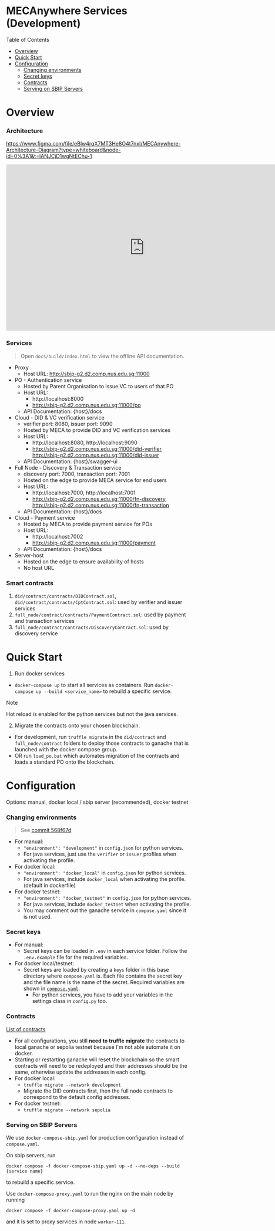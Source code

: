 # MECAnywhere Services (Development)

Table of Contents

* [Overview](#overview)
* [Quick Start](#quick-start)
* [Configuration](#configuration)
    * [Changing environments](#changing-environments)
    * [Secret keys](#secret-keys)
    * [Contracts](#contracts)
    * [Serving on SBIP Servers](#serving-on-sbip-servers)


# Overview

### Architecture
<https://www.figma.com/file/eBlw4rqX7MT3He8O4t7nxI/MECAnywhere-Architecture-Diagram?type=whiteboard&node-id=0%3A1&t=IANJCjD1wgNtEChu-1>
<iframe style="border: 1px solid rgba(0, 0, 0, 0.1);" width="750" height="450" src="https://www.figma.com/embed?embed_host=share&url=https%3A%2F%2Fwww.figma.com%2Ffile%2FeBlw4rqX7MT3He8O4t7nxI%2FMECAnywhere-Architecture-Diagram%3Ftype%3Dwhiteboard%26node-id%3D0%253A1%26t%3DKMSVEWp4c3UO9Rgy-1" allowfullscreen></iframe>

### Services

> Open `docs/build/index.html` to view the offline API documentation.

- Proxy
    - Host URL: http://sbip-g2.d2.comp.nus.edu.sg:11000
- PO - Authentication service
    - Hosted by Parent Organisation to issue VC to users of that PO
    - Host URL: 
        - http://localhost:8000
        - http://sbip-g2.d2.comp.nus.edu.sg:11000/po
    - API Documentation: {host}/docs
- Cloud - DID & VC verification service
    - verifier port: 8080, issuer port: 9090
    - Hosted by MECA to provide DID and VC verification services
    - Host URL: 
        - http://localhost:8080, http://localhost:9090
        - http://sbip-g2.d2.comp.nus.edu.sg:11000/did-verifier, http://sbip-g2.d2.comp.nus.edu.sg:11000/did-issuer
    - API Documentation: {host}/swagger-ui
- Full Node - Discovery & Transaction service
    - discovery port: 7000, transaction port: 7001
    - Hosted on the edge to provide MECA service for end users
    - Host URL: 
        - http://localhost:7000, http://localhost:7001
        - http://sbip-g2.d2.comp.nus.edu.sg:11000/fn-discovery, http://sbip-g2.d2.comp.nus.edu.sg:11000/fn-transaction
    - API Documentation: {host}/docs
- Cloud - Payment service
    - Hosted by MECA to provide payment service for POs
    - Host URL: 
        - http://localhost:7002
        - http://sbip-g2.d2.comp.nus.edu.sg:11000/payment
    - API Documentation: {host}/docs
- Server-host
    - Hosted on the edge to ensure availability of hosts
    - No host URL

### Smart contracts
1. `did/contract/contracts/DIDContract.sol`, `did/contract/contracts/CptContract.sol`: used by verifier and issuer services
2. `full_node/contract/contracts/PaymentContract.sol`: used by payment and transaction services
3. `full_node/contract/contracts/DiscoveryContract.sol`: used by discovery service

# Quick Start
1. Run docker services
- `docker-compose up` to start all services as containers. Run `docker-compose up --build <service_name>` to rebuild a specific service.
> [!NOTE]  
> Hot reload is enabled for the python services but not the java services. 

2. Migrate the contracts onto your chosen blockchain.
- For development, run `truffle migrate` in the `did/contract` and `full_node/contract` folders to deploy those contracts to ganache that is launched with the docker compose group.
- OR run `load_po.bat` which automates migration of the contracts and loads a standard PO onto the blockchain.


# Configuration

Options: manual, docker local / sbip server (recommended), docker testnet

### Changing environments
> See [commit 568f67d](https://github.com/sbip-sg/mec_anywhere/commit/568f67d3cdf600b557f4410c28a29c6b0cfa2f23)
- For manual:
    - `"environment": "development"` in `config.json` for python services.
    - For java services, just use the `verifier` or `issuer` profiles when activating the profile.
- For docker local:
    - `"environment": "docker_local"` in `config.json` for python services. 
    - For java services, include `docker_local` when activating the profile. (default in dockerfile)
- For docker testnet:
    - `"environment": "docker_testnet"` in `config.json` for python services. 
    - For java services, include `docker_testnet` when activating the profile.
    - You may comment out the ganache service in `compose.yaml` since it is not used.

### Secret keys
- For manual:
    - Secret keys can be loaded in `.env` in each service folder. Follow the `.env.example` file for the required variables. 
- For docker local/testnet:
    - Secret keys are loaded by creating a `keys` folder in this base directory where `compose.yaml` is. Each file contains the secret key and the file name is the name of the secret. Required variables are shown in [`compose.yaml`](compose.yaml). 
        - For python services, you have to add your variables in the settings class in `config.py` too.

### Contracts

[List of contracts](#smart-contracts)

- For all configurations, you still **need to truffle migrate** the contracts to local ganache or sepolia testnet because I'm not able automate it on docker.
- Starting or restarting ganache will reset the blockchain so the smart contracts will need to be redeployed and their addresses should be the same, otherwise update the addresses in each config. 
- For docker local:
    - `truffle migrate --network development`
    - Migrate the DID contracts first, then the full node contracts to correspond to the default config addresses.
- For docker testnet:
    - `truffle migrate --network sepolia`

### Serving on SBIP Servers
We use `docker-compose-sbip.yaml` for production configuration instead of `compose.yaml`.

On sbip servers, run 
```
docker compose -f docker-compose-sbip.yaml up -d --no-deps --build {service name}
``` 
to rebuild a specific service.

Use `docker-compose-proxy.yaml` to run the nginx on the main node by running 
```
docker compose -f docker-compose-proxy.yaml up -d
```
and it is set to proxy services in node `worker-111`.
